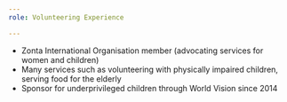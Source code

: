 ```yaml
---
role: Volunteering Experience

---
```

* Zonta International Organisation member (advocating services for women and children) 
* Many services such as volunteering with physically impaired children, serving food for the elderly 
* Sponsor for underprivileged children through World Vision since 2014 
